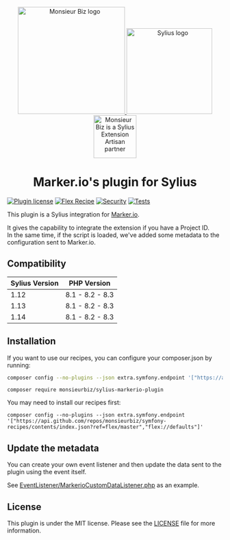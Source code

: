 <p align="center">
    <a href="https://monsieurbiz.com" target="_blank">
        <img src="https://monsieurbiz.com/logo.png" width="250px" alt="Monsieur Biz logo" />
    </a>
    <a href="https://monsieurbiz.com/agence-web-experte-sylius" target="_blank">
        <img src="https://monsieurbiz.com/sylius_logo.png" width="200px" alt="Sylius logo" />
    </a>
    <br/>
    <img src="https://monsieurbiz.com/assets/images/sylius_badge_extension-artisan.png" width="100" alt="Monsieur Biz is a Sylius Extension Artisan partner">
</p>

<h1 align="center">Marker.io's plugin for Sylius</h1>

[![Plugin license](https://img.shields.io/github/license/monsieurbiz/SyliusMarkerioPlugin?public)](https://github.com/monsieurbiz/SyliusMarkerioPlugin/blob/master/LICENSE) [![Flex Recipe](https://github.com/monsieurbiz/SyliusMarkerioPlugin/actions/workflows/recipe.yaml/badge.svg)](https://github.com/monsieurbiz/SyliusMarkerioPlugin/actions/workflows/recipe.yaml) [![Security](https://github.com/monsieurbiz/SyliusMarkerioPlugin/actions/workflows/security.yaml/badge.svg)](https://github.com/monsieurbiz/SyliusMarkerioPlugin/actions/workflows/security.yaml) [![Tests](https://github.com/monsieurbiz/SyliusMarkerioPlugin/actions/workflows/tests.yaml/badge.svg)](https://github.com/monsieurbiz/SyliusMarkerioPlugin/actions/workflows/tests.yaml)

This plugin is a Sylius integration for [Marker.io](https://marker.io).

It gives the capability to integrate the extension if you have a Project ID.  
In the same time, if the script is loaded, we've added some metadata to the configuration sent to Marker.io.

## Compatibility

| Sylius Version | PHP Version     |
|----------------|-----------------|
| 1.12           | 8.1 - 8.2 - 8.3 |
| 1.13           | 8.1 - 8.2 - 8.3 |
| 1.14           | 8.1 - 8.2 - 8.3 |

## Installation

If you want to use our recipes, you can configure your composer.json by running:

```bash
composer config --no-plugins --json extra.symfony.endpoint '["https://api.github.com/repos/monsieurbiz/symfony-recipes/contents/index.json?ref=flex/master","flex://defaults"]'
```

```
composer require monsieurbiz/sylius-markerio-plugin
```

You may need to install our recipes first:

```
composer config --no-plugins --json extra.symfony.endpoint '["https://api.github.com/repos/monsieurbiz/symfony-recipes/contents/index.json?ref=flex/master","flex://defaults"]'
```

## Update the metadata

You can create your own event listener and then update the data sent to the plugin using the event itself.

See [EventListener/MarkerioCustomDataListener.php](https://github.com/monsieurbiz/SyliusMarkerioPlugin/blob/master/src/EventListener/MarkerioCustomDataListener.php) as an example.

## License

This plugin is under the MIT license.
Please see the [LICENSE](LICENSE) file for more information.
